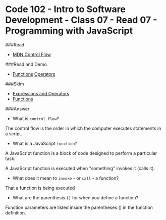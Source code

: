 # Code 102 - Intro to Software Development - Class 07 - Read 07 - Programming with JavaScript

###Read

- [MDN Control Flow](https://developer.mozilla.org/en-US/docs/Glossary/Control_flow)

###Read and Demo

- [Functions](https://www.w3schools.com/js/js_functions.asp)
[Operators](https://www.w3schools.com/js/js_operators.asp)

###Skim

- [Expressions and Operators](https://developer.mozilla.org/en-US/docs/Web/JavaScript/Guide/Expressions_and_Operators)
- [Functions](https://developer.mozilla.org/en-US/docs/Web/JavaScript/Guide/Functions)

###Answer

- What is ```control flow```?

The control flow is the order in which the computer executes statements in a script.

- What is a JavaScript ```function```?

A JavaScript function is a block of code designed to perform a particular task.

A JavaScript function is executed when "something" invokes it (calls it).

- What does it mean to ```invoke``` - or ```call``` - a function?

That a function is being executed

- What are the parenthesis ```()``` for when you define a function?

Function parameters are listed inside the parentheses () in the function definition.